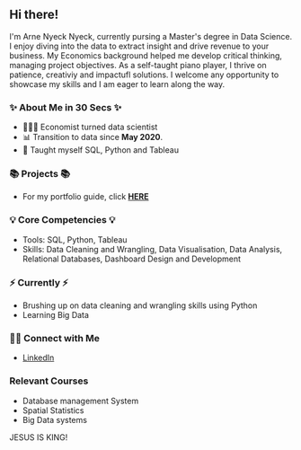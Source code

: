 ## Hi there!

I'm Arne Nyeck Nyeck, currently pursing a Master's degree in Data Science. I enjoy diving into the data to extract insight and drive revenue to your business. My Economics background helped me develop critical thinking, managing project objectives. As a self-taught piano player, I thrive on patience, creativiy and impactufl solutions. I welcome any opportunity to showcase my skills and I am eager to learn along the way.

### ✨ About Me in 30 Secs ✨
- 👩🏻‍💻 Economist turned data scientist
- 📊 Transition to data since **May 2020**. 
- 📝 Taught myself SQL, Python and Tableau



### 📚 Projects 📚
- For my portfolio guide, click **[HERE](https://github.com/arnenyeck06/MY_PROJECTS)**

### 💡 Core Competencies 💡
- Tools: SQL, Python, Tableau
- Skills: Data Cleaning and Wrangling, Data Visualisation, Data Analysis, Relational Databases, Dashboard Design and Development

### ⚡️ Currently ⚡️
- Brushing up on data cleaning and wrangling skills using Python
- Learning Big Data


### 🙌🏻 Connect with Me
- [LinkedIn](https://www.linkedin.com/in/arne-nyeck-nyeck-539369ba/)

### Relevant Courses
- Database management System
- Spatial Statistics
- Big Data systems



JESUS IS KING!
